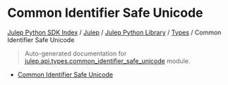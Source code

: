 # Common Identifier Safe Unicode

[Julep Python SDK Index](../../../README.md#julep-python-sdk-index) / [Julep](../../index.md#julep) / [Julep Python Library](../index.md#julep-python-library) / [Types](./index.md#types) / Common Identifier Safe Unicode

> Auto-generated documentation for [julep.api.types.common_identifier_safe_unicode](../../../../../../../julep/api/types/common_identifier_safe_unicode.py) module.
- [Common Identifier Safe Unicode](#common-identifier-safe-unicode)
